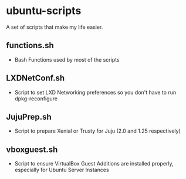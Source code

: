 # ubuntu-scripts
A set of scripts that make my life easier.
## functions.sh
* Bash Functions used by most of the scripts
## LXDNetConf.sh
* Script to set LXD Networking preferences so you don't have to run dpkg-reconfigure
## JujuPrep.sh
* Script to prepare Xenial or Trusty for Juju (2.0 and 1.25 respectively)
## vboxguest.sh
* Script to ensure VirtualBox Guest Additions are installed properly, especially for Ubuntu Server Instances
